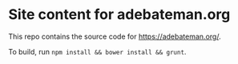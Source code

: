# Site content for adebateman.org

This repo contains the source code for https://adebateman.org/.

To build, run `npm install && bower install && grunt`.
